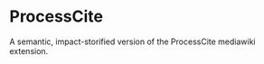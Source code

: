 ProcessCite
===========

A semantic, impact-storified version of the ProcessCite mediawiki extension.
